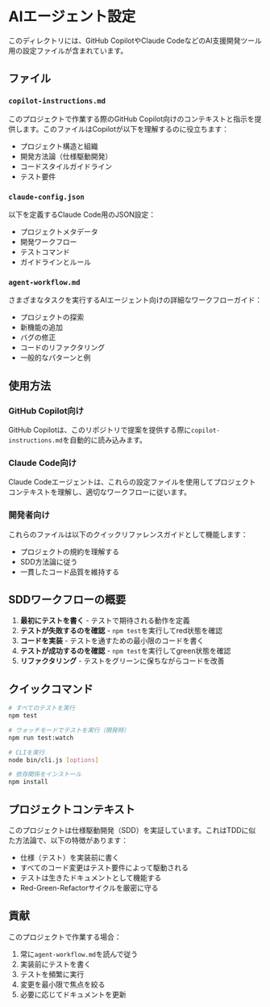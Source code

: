 # AIエージェント設定

このディレクトリには、GitHub CopilotやClaude CodeなどのAI支援開発ツール用の設定ファイルが含まれています。

## ファイル

### `copilot-instructions.md`
このプロジェクトで作業する際のGitHub Copilot向けのコンテキストと指示を提供します。このファイルはCopilotが以下を理解するのに役立ちます：
- プロジェクト構造と組織
- 開発方法論（仕様駆動開発）
- コードスタイルガイドライン
- テスト要件

### `claude-config.json`
以下を定義するClaude Code用のJSON設定：
- プロジェクトメタデータ
- 開発ワークフロー
- テストコマンド
- ガイドラインとルール

### `agent-workflow.md`
さまざまなタスクを実行するAIエージェント向けの詳細なワークフローガイド：
- プロジェクトの探索
- 新機能の追加
- バグの修正
- コードのリファクタリング
- 一般的なパターンと例

## 使用方法

### GitHub Copilot向け
GitHub Copilotは、このリポジトリで提案を提供する際に`copilot-instructions.md`を自動的に読み込みます。

### Claude Code向け
Claude Codeエージェントは、これらの設定ファイルを使用してプロジェクトコンテキストを理解し、適切なワークフローに従います。

### 開発者向け
これらのファイルは以下のクイックリファレンスガイドとして機能します：
- プロジェクトの規約を理解する
- SDD方法論に従う
- 一貫したコード品質を維持する

## SDDワークフローの概要

1. **最初にテストを書く** - テストで期待される動作を定義
2. **テストが失敗するのを確認** - `npm test`を実行してred状態を確認
3. **コードを実装** - テストを通すための最小限のコードを書く
4. **テストが成功するのを確認** - `npm test`を実行してgreen状態を確認
5. **リファクタリング** - テストをグリーンに保ちながらコードを改善

## クイックコマンド

```bash
# すべてのテストを実行
npm test

# ウォッチモードでテストを実行（開発時）
npm run test:watch

# CLIを実行
node bin/cli.js [options]

# 依存関係をインストール
npm install
```

## プロジェクトコンテキスト

このプロジェクトは仕様駆動開発（SDD）を実証しています。これはTDDに似た方法論で、以下の特徴があります：
- 仕様（テスト）を実装前に書く
- すべてのコード変更はテスト要件によって駆動される
- テストは生きたドキュメントとして機能する
- Red-Green-Refactorサイクルを厳密に守る

## 貢献

このプロジェクトで作業する場合：
1. 常に`agent-workflow.md`を読んで従う
2. 実装前にテストを書く
3. テストを頻繁に実行
4. 変更を最小限で焦点を絞る
5. 必要に応じてドキュメントを更新
